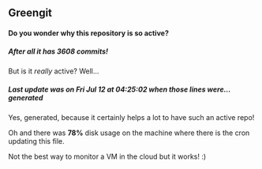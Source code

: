 ## Greengit

#### Do you wonder why this repository is so active?

##### After all it has 3608 commits!

But is it *really* active? Well...

##### Last update was on Fri Jul 12 at 04:25:02 when those lines were... generated

Yes, generated, because it certainly helps a lot to have such an active repo!

Oh and there was **78%** disk usage on the machine
where there is the cron updating this file.

Not the best way to monitor a VM in the cloud but it works! :)
